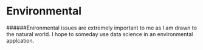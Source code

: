 # Environmental
######Enironmental issues are extremely important to me as I am drawn to the natural world. I hope to someday use data science in an environmental applcation.
